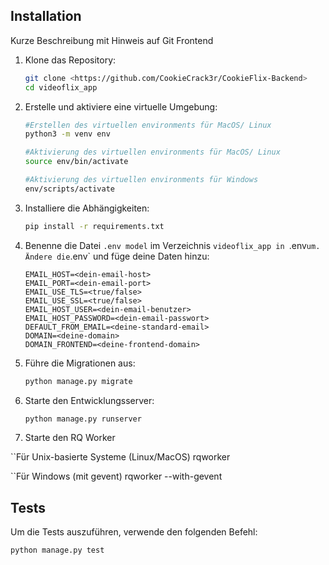 ## Installation
Kurze Beschreibung mit Hinweis auf Git Frontend


1. Klone das Repository:
    ```sh
    git clone <https://github.com/CookieCrack3r/CookieFlix-Backend>
    cd videoflix_app
    ```

2. Erstelle und aktiviere eine virtuelle Umgebung:

    ```sh
    #Erstellen des virtuellen environments für MacOS/ Linux
    python3 -m venv env

    #Aktivierung des virtuellen environments für MacOS/ Linux
    source env/bin/activate

    #Aktivierung des virtuellen environments für Windows
    env/scripts/activate
    ```

3. Installiere die Abhängigkeiten:
    ```sh
    pip install -r requirements.txt
    ```

4. Benenne die Datei `.env model` im Verzeichnis `videoflix_app in `.env` um.
    Ändere die `.env` und füge deine Daten hinzu:
    ```env
    EMAIL_HOST=<dein-email-host>
    EMAIL_PORT=<dein-email-port>
    EMAIL_USE_TLS=<true/false>
    EMAIL_USE_SSL=<true/false>
    EMAIL_HOST_USER=<dein-email-benutzer>
    EMAIL_HOST_PASSWORD=<dein-email-passwort>
    DEFAULT_FROM_EMAIL=<deine-standard-email>
    DOMAIN=<deine-domain>
    DOMAIN_FRONTEND=<deine-frontend-domain>
    ```

5. Führe die Migrationen aus:
    ```sh
    python manage.py migrate
    ```

6. Starte den Entwicklungsserver:
    ```sh
    python manage.py runserver
    ```


7. Starte den RQ Worker

``Für Unix-basierte Systeme (Linux/MacOS)
rqworker

``Für Windows (mit gevent)
rqworker --with-gevent


## Tests

Um die Tests auszuführen, verwende den folgenden Befehl:
```sh
python manage.py test